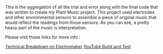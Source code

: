 This is the aggregation of all the trial and error along with the final code that was written to create my Plant Music project.
This project used electrodes and other environmental sensors to assemble a piece of original music that would reflect the readings from those sensors.
As you can see, a pretty heavy part of the music is interpretation.

Please visit those links for more info : 

[Technical Breakdown on Electromaker](https://www.electromaker.io/project/view/plant-music-generation)
[YouTube Build and Test](https://youtu.be/eG91anqedME)
